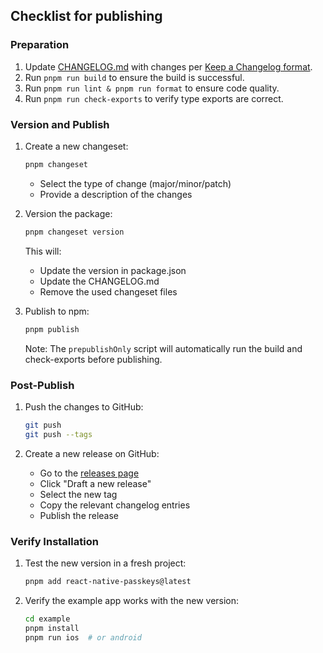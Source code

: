 ## Checklist for publishing

### Preparation

1. Update [CHANGELOG.md](CHANGELOG.md) with changes per [Keep a Changelog format](https://keepachangelog.com/).
2. Run `pnpm run build` to ensure the build is successful.
3. Run `pnpm run lint & pnpm run format` to ensure code quality.
4. Run `pnpm run check-exports` to verify type exports are correct.

### Version and Publish

1. Create a new changeset:
   ```bash
   pnpm changeset
   ```
   - Select the type of change (major/minor/patch)
   - Provide a description of the changes

2. Version the package:
   ```bash
   pnpm changeset version
   ```
   This will:
   - Update the version in package.json
   - Update the CHANGELOG.md
   - Remove the used changeset files

3. Publish to npm:
   ```bash
   pnpm publish
   ```
   Note: The `prepublishOnly` script will automatically run the build and check-exports before publishing.

### Post-Publish

1. Push the changes to GitHub:
   ```bash
   git push
   git push --tags
   ```

2. Create a new release on GitHub:
   - Go to the [releases page](https://github.com/peterferguson/react-native-passkeys/releases)
   - Click "Draft a new release"
   - Select the new tag
   - Copy the relevant changelog entries
   - Publish the release

### Verify Installation

1. Test the new version in a fresh project:
   ```bash
   pnpm add react-native-passkeys@latest
   ```

2. Verify the example app works with the new version:
   ```bash
   cd example
   pnpm install
   pnpm run ios  # or android
   ```
